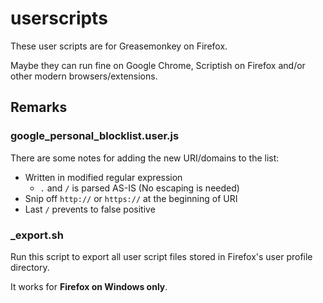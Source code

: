 userscripts
====================
These user scripts are for Greasemonkey on Firefox.

Maybe they can run fine on Google Chrome, Scriptish on Firefox and/or other modern browsers/extensions.


Remarks
--------------------
### google_personal_blocklist.user.js
There are some notes for adding the new URI/domains to the list:

- Written in modified regular expression
  - `.` and `/` is parsed AS-IS (No escaping is needed)
- Snip off `http://` or `https://` at the beginning of URI
- Last `/` prevents to false positive

### _export.sh
Run this script to export all user script files stored in Firefox's user profile directory.

It works for **Firefox on Windows only**.

